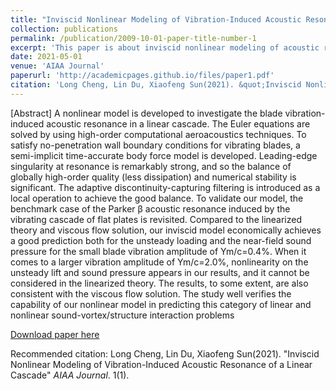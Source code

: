 ```yaml
---
title: "Inviscid Nonlinear Modeling of Vibration-Induced Acoustic Resonance of a Linear Cascade"
collection: publications
permalink: /publication/2009-10-01-paper-title-number-1
excerpt: 'This paper is about inviscid nonlinear modeling of acoustic resonance phenomenon.'
date: 2021-05-01
venue: 'AIAA Journal'
paperurl: 'http://academicpages.github.io/files/paper1.pdf'
citation: 'Long Cheng, Lin Du, Xiaofeng Sun(2021). &quot;Inviscid Nonlinear Modeling of Vibration-Induced Acoustic Resonance of a Linear Cascade.&quot; <i>AIAA Journal</i>. 59(5).'
---
```

[Abstract] A nonlinear model is developed to investigate the blade vibration-induced acoustic resonance in a linear cascade. The Euler equations are solved by using high-order computational aeroacoustics techniques. To satisfy no-penetration wall boundary conditions for vibrating blades, a semi-implicit time-accurate body force model is developed. Leading-edge singularity at resonance is remarkably strong, and so the balance of globally high-order quality (less dissipation) and numerical stability is significant. The adaptive discontinuity-capturing filtering is introduced as a local operation to achieve the good balance. To validate our model, the benchmark case of the Parker β acoustic resonance induced by the vibrating cascade of flat plates is revisited. Compared to the linearized theory and viscous flow solution, our inviscid model economically achieves a good prediction both for the unsteady loading and the near-field sound pressure for the small blade vibration amplitude of Ym/c=0.4%. When it comes to a larger vibration amplitude of Ym/c=2.0%, nonlinearity on the unsteady lift and sound pressure appears in our results, and it cannot be considered in the linearized theory. The results, to some extent, are also consistent with the viscous flow solution. The study well verifies the capability of our nonlinear model in predicting this category of linear and nonlinear sound-vortex/structure interaction problems

[Download paper here](https://arc.aiaa.org/doi/abs/10.2514/1.J059501)

Recommended citation: Long Cheng, Lin Du, Xiaofeng Sun(2021). "Inviscid Nonlinear Modeling of Vibration-Induced Acoustic Resonance of a Linear Cascade" <i>AIAA Journal</i>. 1(1).
